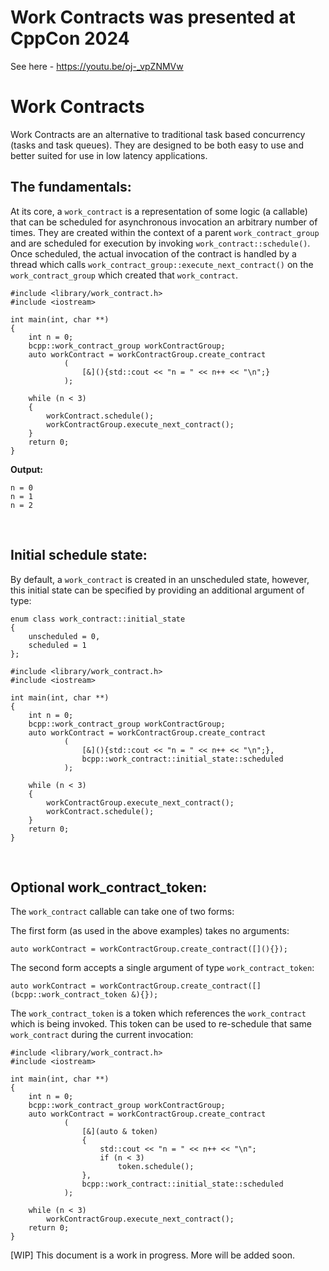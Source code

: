 # Work Contracts was presented at CppCon 2024
See here - https://youtu.be/oj-_vpZNMVw


# Work Contracts

Work Contracts are an alternative to traditional task based concurrency (tasks and task queues).  They are designed to be both easy to use and better suited for use in low latency applications.


## The fundamentals:

At its core, a `work_contract` is a representation of some logic (a callable) that can be scheduled for asynchronous invocation an arbitrary number of times.  They are created within the context of a parent `work_contract_group` and are scheduled for execution by invoking `work_contract::schedule()`.  Once scheduled, the actual invocation of the contract is handled by a thread which calls `work_contract_group::execute_next_contract()` on the `work_contract_group` which created that `work_contract`.

```
#include <library/work_contract.h>
#include <iostream>

int main(int, char **)
{
    int n = 0;
    bcpp::work_contract_group workContractGroup;
    auto workContract = workContractGroup.create_contract
            (
                [&](){std::cout << "n = " << n++ << "\n";}
            );

    while (n < 3)
    {
        workContract.schedule();
        workContractGroup.execute_next_contract();
    }
    return 0;
}
```

**Output:**
```
n = 0
n = 1
n = 2
```

</br>

## Initial schedule state:

By default, a `work_contract` is created in an unscheduled state, however, this initial state can be specified by providing an additional argument of type:

```
enum class work_contract::initial_state 
{
    unscheduled = 0,
    scheduled = 1
};
```

```
#include <library/work_contract.h>
#include <iostream>

int main(int, char **)
{
    int n = 0;
    bcpp::work_contract_group workContractGroup;
    auto workContract = workContractGroup.create_contract
            (
                [&](){std::cout << "n = " << n++ << "\n";},
                bcpp::work_contract::initial_state::scheduled
            );

    while (n < 3)
    {
        workContractGroup.execute_next_contract();
        workContract.schedule();
    }
    return 0;
}
```

</br>

## Optional work_contract_token:
The `work_contract` callable can take one of two forms:

The first form (as used in the above examples) takes no arguments:
```
auto workContract = workContractGroup.create_contract([](){});
```

The second form accepts a single argument of type `work_contract_token`:
```
auto workContract = workContractGroup.create_contract([](bcpp::work_contract_token &){});
```

The `work_contract_token` is a token which references the `work_contract` which is being invoked.  This token can be used to re-schedule that same `work_contract` during the current invocation:


```
#include <library/work_contract.h>
#include <iostream>

int main(int, char **)
{
    int n = 0;
    bcpp::work_contract_group workContractGroup;
    auto workContract = workContractGroup.create_contract
            (
                [&](auto & token)
                {
                    std::cout << "n = " << n++ << "\n";
                    if (n < 3)
                        token.schedule();
                },
                bcpp::work_contract::initial_state::scheduled
            );

    while (n < 3)
        workContractGroup.execute_next_contract();
    return 0;
}
```

[WIP] This document is a work in progress.  More will be added soon.